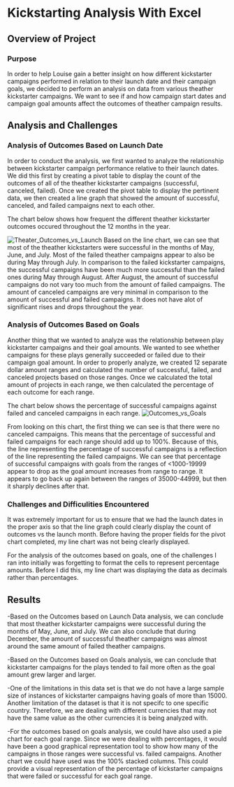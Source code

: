 # Kickstarting Analysis With Excel
## Overview of Project
### Purpose
In order to help Louise gain a better insight on how different kickstarter campaigns performed in relation to their launch date and their campaign goals, we decided to perform an analysis on data from various theather kickstarter campaigns.  We want to see if and how campaign start dates and campaign goal amounts affect the outcomes of theather campaign results.

## Analysis and Challenges
### Analysis of Outcomes Based on Launch Date
In order to conduct the analysis, we first wanted to analyze the relationship between kickstarter campaign performance relative to their launch dates.  We did this first by creating a pivot table to display the count of the outcomes of all of the theather kickstarter campaigns (successful, canceled, failed).  Once we created the pivot table to display the pertinent data, we then created a line graph that showed the amount of successful, canceled, and failed campaigns next to each other.  

The chart below shows how frequent the different theather kickstarter outcomes occured throughout the 12 months in the year.

![Theater_Outcomes_vs_Launch](https://user-images.githubusercontent.com/87248687/137567561-95c20c5f-878b-4fd0-8837-ae0dcf8322a7.png)
Based on the line chart, we can see that most of the theather kickstarters were successful in the months of May, June, and July.  Most of the failed theather campaigns appear to also be during May through July.  In comparison to the failed kickstarter campaigns, the successful campaigns have been much more successful than the failed ones during May through August.  After August, the amount of successful campaigns do not vary too much from the amount of failed campaigns.  The amount of canceled campaigns are very minimal in comparison to the amount of successful and failed campaigns.  It does not have alot of significant rises and drops throughout the year.

### Analysis of Outcomes Based on Goals

Another thing that we wanted to analyze was the relationship between play kickstarter campaigns and their goal amounts.  We wanted to see whether campaigns for these plays generally succeeded or failed due to their campaign goal amount.  In order to properly analyze, we created 12 separate dollar amount ranges and calculated the number of successful, failed, and canceled projects based on those ranges.  Once we calculated the total amount of projects in each range, we then calculated the percentage of each outcome for each range.  


The chart below shows the percentage of successful campaigns against failed and canceled campaigns in each range.
![Outcomes_vs_Goals](https://user-images.githubusercontent.com/87248687/137568286-98e58d76-5792-4896-8483-16cab522145c.png)

From looking on this chart, the first thing we can see is that there were no canceled campaigns.  This means that the percentage of successful and failed campaigns for each range should add up to 100%.  Because of this, the line representing the percentage of successful campaigns is a reflection of the line representing the failed campaigns.  We can see that percentage of successful campaigns with goals from the ranges of <1000-19999 appear to drop as the goal amount increases from range to range.  It appears to go back up again between the ranges of 35000-44999, but then it sharply declines after that. 

### Challenges and Difficulities Encountered 
It was extremely important for us to ensure that we had the launch dates in the proper axis so that the line graph could clearly display the count of outcomes vs the launch month.  Before having the proper fields for the pivot chart completed, my line chart was not being clearly displayed.

For the analysis of the outcomes based on goals, one of the challenges I ran into initially was forgetting to format the cells to represent percentage amounts.  Before I did this, my line chart was displaying the data as decimals rather than percentages.

## Results

-Based on the Outcomes based on Launch Data analysis, we can conclude that most theather kickstarter campaigns were successful during the months of May, June, and July.  We can also conclude that during December, the amount of successful theather campaigns was almost around the same amount of failed theather campaigns.

-Based on the Outcomes based on Goals analysis, we can conclude that kickstarter campaigns for the plays tended to fail more often as the goal amount grew larger and larger.  

-One of the limitations in this data set is that we do not have a large sample size of instances of kickstarter campaigns having goals of more than 15000.   Another limitation of the dataset is that it is not specifc to one specific country.  Therefore, we are dealing with different currencies that may not have the same value as the other currencies it is being analyzed with.

-For the outcomes based on goals analysis, we could have also used a pie chart for each goal range.  Since we were dealing with percentages, it would have been a good graphical representation tool to show how many of the campaigns in those ranges were successful vs. failed campaigns.  Another chart we could have used was the 100% stacked columns.  This could provide a visual representation of the percentage of kickstarter campaigns that were failed or successful for each goal range.

